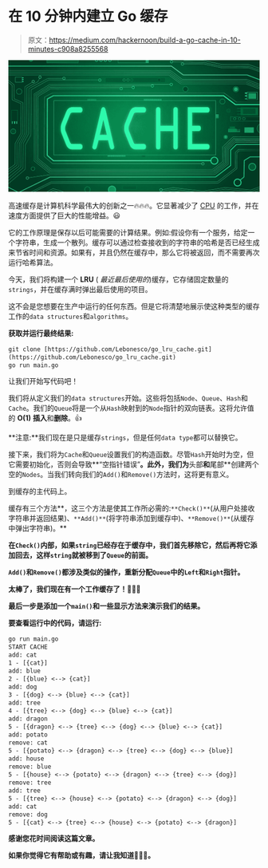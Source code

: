 # 在 10 分钟内建立 Go 缓存

> 原文：<https://medium.com/hackernoon/build-a-go-cache-in-10-minutes-c908a8255568>

![](img/3d688cee80c715100e2b2d33a58d6a9e.png)

高速缓存是计算机科学最伟大的创新之一🔥🔥🔥。它显著减少了 [CPU](https://hackernoon.com/tagged/cpu) 的工作，并在速度方面提供了巨大的性能增益。😃

它的工作原理是保存以后可能需要的计算结果。例如:假设你有一个服务，给定一个字符串，生成一个散列。缓存可以通过检查接收到的字符串的哈希是否已经生成来节省时间和资源。如果有，并且仍然在缓存中，那么它将被返回，而不需要再次运行哈希算法。

今天，我们将构建一个 **LRU** ( *最近最后使用的*)缓存，它存储固定数量的`strings`，并在缓存满时弹出最后使用的项目。

这不会是您想要在生产中运行的任何东西。但是它将清楚地展示使这种类型的缓存工作的`data structures`和`algorithms`。

**获取并运行最终结果:**

```
git clone [https://github.com/Lebonesco/go_lru_cache.git](https://github.com/Lebonesco/go_lru_cache.git)
go run main.go
```

让我们开始写代码吧！

我们将从定义我们的`data structures`开始。这些将包括`Node`、`Queue`、`Hash`和`Cache`。我们的`Queue`将是一个从`Hash`映射到的`Node`指针的双向链表。这将允许值的 **O(1)** **插入**和**删除**。👍

**注意:**我们现在是只是缓存`strings`，但是任何`data type`都可以替换它。

接下来，我们将为`Cache`和`Queue`设置我们的构造函数。尽管`Hash`开始时为空，但它需要初始化，否则会导致**“空指针错误”**。此外，我们为**头部**和**尾部**创建两个空的`Nodes`。当我们转向我们的`Add()`和`Remove()`方法时，这将更有意义。

到缓存的主代码上。

缓存有三个方法**，这三个方法是使其工作所必需的:`**Check()**`(从用户处接收字符串并返回结果)、`**Add()**`(将字符串添加到缓存中)、`**Remove()**`(从缓存中弹出字符串)。**

**在`Check()`内部，如果`string`已经存在于缓存中，我们首先移除它，然后再将它添加回去，这样`string`就被移到了`Queue`的前面。**

**`Add()`和`Remove()`都涉及类似的操作，重新分配`Queue`中的`Left`和`Right`指针。**

**太棒了，我们现在有一个工作缓存了！🎉🎉🎉**

**最后一步是添加一个`main()`和一些显示方法来演示我们的结果。**

**要查看运行中的代码，请运行:**

```
go run main.go
START CACHE
add: cat
1 - [{cat}]
add: blue
2 - [{blue} <--> {cat}]
add: dog
3 - [{dog} <--> {blue} <--> {cat}]
add: tree
4 - [{tree} <--> {dog} <--> {blue} <--> {cat}]
add: dragon
5 - [{dragon} <--> {tree} <--> {dog} <--> {blue} <--> {cat}]
add: potato
remove: cat
5 - [{potato} <--> {dragon} <--> {tree} <--> {dog} <--> {blue}]
add: house
remove: blue
5 - [{house} <--> {potato} <--> {dragon} <--> {tree} <--> {dog}]
remove: tree
add: tree
5 - [{tree} <--> {house} <--> {potato} <--> {dragon} <--> {dog}]
add: cat
remove: dog
5 - [{cat} <--> {tree} <--> {house} <--> {potato} <--> {dragon}]
```

**感谢您花时间阅读这篇文章。**

**如果你觉得它有帮助或有趣，请让我知道👏👏👏。**